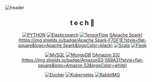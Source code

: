 <!--
**KYUSEONGHAN/KYUSEONGHAN** is a ✨ _special_ ✨ repository because its `README.md` (this file) appears on your GitHub profile.

Here are some ideas to get you started:

- 🔭 I’m currently working on ...
- 🌱 I’m currently learning ...
- 👯 I’m looking to collaborate on ...
- 🤔 I’m looking for help with ...
- 💬 Ask me about ...
- 📫 How to reach me: ...
- 😄 Pronouns: ...
- ⚡ Fun fact: ...
-->

![header](https://capsule-render.vercel.app/api?type=wave&color=auto&height=200&section=header&text=HANKYUSEONG%20&fontSize=50)

<div align=center>
  
## t e c h 👀
[![PYTHON](https://img.shields.io/badge/Python-F7DF1E?style=flat-square&logo=Python&logoColor=black)](https://github.com/KYUSEONGHAN/Development)
[![Elasticsearch](https://img.shields.io/badge/Elasticsearch-F7DF1E?style=flat-square&logo=Elasticsearch&logoColor=black)](https://github.com/KYUSEONGHAN)
[![TensorFlow](https://img.shields.io/badge/TensorFlow-F7DF1E?style=flat-square&logo=TensorFlow&logoColor=black)](https://github.com/KYUSEONGHAN)
[![Apache Spark](https://img.shields.io/badge/Apache Spark-F7DF1E?style=flat-square&logo=Apache Spark&logoColor=black)](https://github.com/KYUSEONGHAN)
[![Scala](https://img.shields.io/badge/Scala-F7DF1E?style=flat-square&logo=Scala&logoColor=black)](https://github.com/KYUSEONGHAN)
[![Flask](https://img.shields.io/badge/Flask-F7DF1E?style=flat-square&logo=Flask&logoColor=black)](https://github.com/KYUSEONGHAN)
  
[![MySQL](https://img.shields.io/badge/MySQL-F7DF1E?style=flat-square&logo=MySQL&logoColor=black)](https://github.com/KYUSEONGHAN)
[![MongoDB](https://img.shields.io/badge/MongoDB-F7DF1E?style=flat-square&logo=MongoDB&logoColor=black)](https://github.com/KYUSEONGHAN)
[![Amazon S3](https://img.shields.io/badge/AmazonS3-569A31?style=flat-square&logo=Amazon S3&logoColor=white)](https://github.com/KYUSEONGHAN)
  
[![Docker](https://img.shields.io/badge/Docker-2496ED?style=flat-square&logo=Docker&logoColor=white)](https://github.com/KYUSEONGHAN)
[![Kubernetes](https://img.shields.io/badge/Kubernetes-326CE5?style=flat-square&logo=Kubernetes&logoColor=white)](https://github.com/KYUSEONGHAN)
[![RabbitMQ](https://img.shields.io/badge/RabbitMQ-FF6600?style=flat-square&logo=RabbitMQ&logoColor=white)](https://github.com/KYUSEONGHAN)
